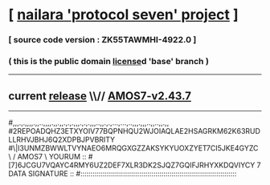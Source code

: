 
# [ [nailara 'protocol seven' project](http://nailara.network/) ]

### [ source code version : ZK55TAWMHI-4922.0 ]

### ( this is the public domain [license](../license)d 'base' branch )
---
## current [release](https://github.com/nailara-technologies/protocol-7/releases) \\\\// [AMOS7-v2.43.7](https://github.com/nailara-technologies/protocol-7/releases/tag/AMOS7-v2.43.7)
---

#,,,.,.,,,,.,,..,,,,.,,.,,.,.,.,,,.,.,.,,,..,,.,.,...,...,..,,,.,,,..,,..,,.,,
#2REPOADQHZ3ETXYOIV77BQPNHQU2WJOIAQLAE2HSAGRKM62K63RUDLLRHVJBHJ6Q2XDPBJPVBRITY
#\\\|I3UNMZBWWLTVYNAEO6MRQGXGZZAKSYKYUOXZYET7CI5JKE4GYZC \ / AMOS7 \ YOURUM ::
#\[7]6JCGU7VQAYC4RMY6UZ2DEF7XLR3DK2SJQZ7GQIFJRHYXKDQVIYCY 7  DATA SIGNATURE ::
#:::::::::::::::::::::::::::::::::::::::::::::::::::::::::::::::::::::::::::::
